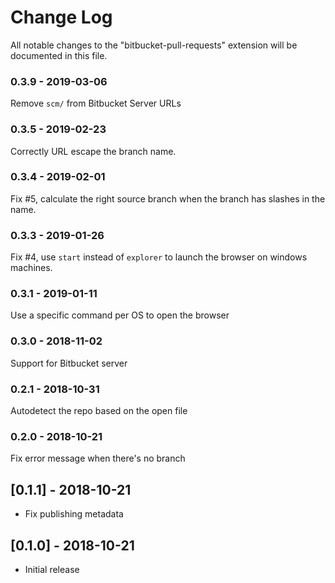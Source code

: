 # Change Log
All notable changes to the "bitbucket-pull-requests" extension will be documented in this file.

### 0.3.9 - 2019-03-06
Remove `scm/` from Bitbucket Server URLs

### 0.3.5 - 2019-02-23
Correctly URL escape the branch name.

### 0.3.4 - 2019-02-01
Fix #5, calculate the right source branch when the branch has slashes in the name.

### 0.3.3 - 2019-01-26
Fix #4, use `start` instead of `explorer` to launch the browser on windows machines.

### 0.3.1 - 2019-01-11
Use a specific command per OS to open the browser

### 0.3.0 - 2018-11-02
Support for Bitbucket server

### 0.2.1 - 2018-10-31
Autodetect the repo based on the open file

### 0.2.0 - 2018-10-21
Fix error message when there's no branch

## [0.1.1] - 2018-10-21
- Fix publishing metadata

## [0.1.0] - 2018-10-21
- Initial release



